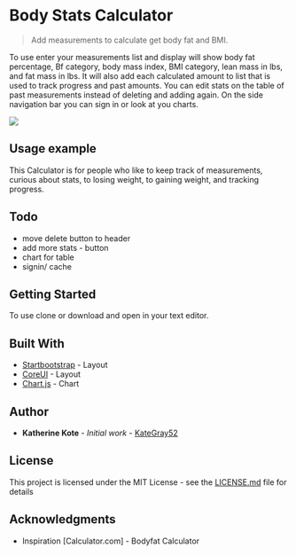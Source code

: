 # Body Stats Calculator
> Add measurements to calculate get body fat and BMI.


To use enter your measurements list and display will show body fat percentage, Bf category, body mass index, BMI category, lean mass in lbs, and fat mass in lbs.
It will also add each calculated amount to list that is used to track progress and past amounts. You can edit stats on the table of past measurements instead of deleting and adding again.
On the side navigation bar you can sign in or look at you charts.


![](header.png)


## Usage example

This Calculator is for people who like to keep track of measurements, curious about stats, to losing weight, to gaining weight, and tracking progress.


## Todo

* move delete button to header
* add more stats - button
* chart for table
* signin/ cache

## Getting Started

To use clone or download and open in your text editor.


## Built With

* [Startbootstrap](https://startbootstrap.com/template-overviews/sb-admin-2/) - Layout
* [CoreUI](https://coreui.io/) - Layout
* [Chart.js](http://www.chartjs.org/) - Chart




## Author

* **Katherine Kote** - *Initial work* - [KateGray52](https://github.com/KateGray52)

## License

This project is licensed under the MIT License - see the [LICENSE.md](LICENSE.md) file for details


## Acknowledgments

* Inspiration [Calculator.com] - Bodyfat Calculator
